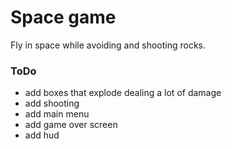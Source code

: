 # Space game

Fly in space while avoiding and shooting rocks.

### ToDo
- add boxes that explode dealing a lot of damage
- add shooting
- add main menu
- add game over screen
- add hud

